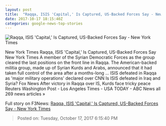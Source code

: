 ```yaml
---
layout: post
title:  "Raqqa, ISIS 'Capital,' Is Captured, US-Backed Forces Say - New York Times"
date: 2017-10-17 18:15:40Z
categories: google-news-top-stories
---
```


![Raqqa, ISIS 'Capital,' Is Captured, US-Backed Forces Say - New York Times](https://static01.nyt.com/images/2017/10/18/world/18raqqa/18raqqa-facebookJumbo.jpg)

New York Times Raqqa, ISIS 'Capital,' Is Captured, US-Backed Forces Say New York Times A member of the Syrian Democratic Forces as the group cleared the last positions on the front line in Raqqa. The American-backed militia group, made up of Syrian Kurds and Arabs, announced that it had taken full control of the area after a months-long ... ISIS defeated in Raqqa as 'major military operations' declared over CNN Is ISIS defeated in Iraq and Syria? Fox News After victory in Raqqa over IS, Kurds face tricky peace Reuters Washington Post - Los Angeles Times - USA TODAY - ABC News all 269 news articles »


Full story on F3News: [Raqqa, ISIS 'Capital,' Is Captured, US-Backed Forces Say - New York Times](http://www.f3nws.com/n/nBzNHE)

> Posted on: Tuesday, October 17, 2017 6:15:40 PM
